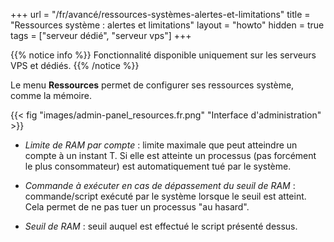 +++
url = "/fr/avancé/ressources-systèmes-alertes-et-limitations"
title = "Ressources système : alertes et limitations"
layout = "howto"
hidden = true
tags = ["serveur dédié", "serveur vps"]
+++

{{% notice info %}}
Fonctionnalité disponible uniquement sur les serveurs VPS et dédiés.
{{% /notice %}}



Le menu **Ressources** permet de configurer ses ressources système, comme la mémoire.

{{< fig "images/admin-panel_resources.fr.png" "Interface d'administration" >}}

- *Limite de RAM par compte* : limite maximale que peut atteindre un compte à un instant T. Si elle est atteinte un processus (pas forcément le plus consommateur) est automatiquement tué par le système.

- *Commande à exécuter en cas de dépassement du seuil de RAM* : commande/script exécuté par le système lorsque le seuil est atteint. Cela permet de ne pas tuer un processus "au hasard".

- *Seuil de RAM* : seuil auquel est effectué le script présenté dessus.

